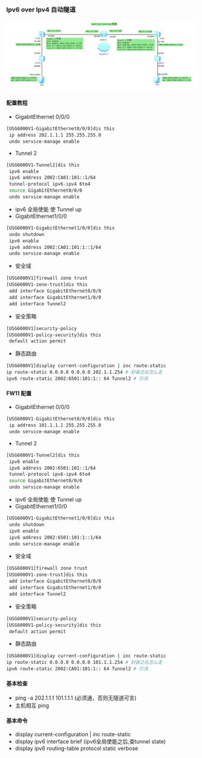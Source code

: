 ### Ipv6 over Ipv4 自动隧道
![Image](./../common/6o4.jpg)
#### 配置教程
* GigabitEthernet 0/0/0
```sh
[USG6000V1-GigabitEthernet0/0/0]dis this
 ip address 202.1.1.1 255.255.255.0
 undo service-manage enable
```
* Tunnel 2
```sh
[USG6000V1-Tunnel2]dis this
 ipv6 enable
 ipv6 address 2002:CA01:101::1/64
 tunnel-protocol ipv6-ipv4 6to4
 source GigabitEthernet0/0/0
 undo service-manage enable
```
* ipv6 全局使能 使 Tunnel up
* GigabitEthernet1/0/0
```sh
[USG6000V1-GigabitEthernet1/0/0]dis this
 undo shutdown
 ipv6 enable
 ipv6 address 2002:CA01:101:1::1/64
 undo service-manage enable
```
* 安全域
```sh
[USG6000V1]firewall zone trust 
[USG6000V1-zone-trust]dis this
 add interface GigabitEthernet0/0/0
 add interface GigabitEthernet1/0/0
 add interface Tunnel2
```
* 安全策略
```sh
[USG6000V1]security-policy 
[USG6000V1-policy-security]dis this
 default action permit
```
* 静态路由
```sh
[USG6000V1]display current-configuration | inc route-static
ip route-static 0.0.0.0 0.0.0.0 202.1.1.254 # 封装之后怎么走
ipv6 route-static 2002:6501:101:1:: 64 Tunnel2 # 引流
```

#### FW11 配置
* GigabitEthernet 0/0/0
```sh
[USG6000V1-GigabitEthernet0/0/0]dis this
 ip address 101.1.1.1 255.255.255.0
 undo service-manage enable
```
* Tunnel 2
```sh
[USG6000V1-Tunnel2]dis this
 ipv6 enable
 ipv6 address 2002:6501:101::1/64
 tunnel-protocol ipv6-ipv4 6to4
 source GigabitEthernet0/0/0
 undo service-manage enable
```
* ipv6 全局使能 使 Tunnel up
* GigabitEthernet1/0/0
```sh
[USG6000V1-GigabitEthernet1/0/0]dis this
 undo shutdown
 ipv6 enable
 ipv6 address 2002:6501:101:1::1/64
 undo service-manage enable
```
* 安全域
```sh
[USG6000V1]firewall zone trust 
[USG6000V1-zone-trust]dis this
 add interface GigabitEthernet0/0/0
 add interface GigabitEthernet1/0/0
 add interface Tunnel2
```
* 安全策略
```sh
[USG6000V1]security-policy 
[USG6000V1-policy-security]dis this
 default action permit
```
* 静态路由
```sh
[USG6000V1]display current-configuration | inc route-static
ip route-static 0.0.0.0 0.0.0.0 101.1.1.254 # 封装之后怎么走
ipv6 route-static 2002:CA01:101:1:: 64 Tunnel2 # 引流
```
#### 基本检查
* ping -a 202.1.1.1 101.1.1.1 (必须通，否则无隧道可言)
* 主机相互 ping
#### 基本命令
* display current-configuration | inc route-static
* display ipv6 interface brief (ipv6全局使能之后,查tunnel state)
* display ipv6 routing-table protocol static verbose